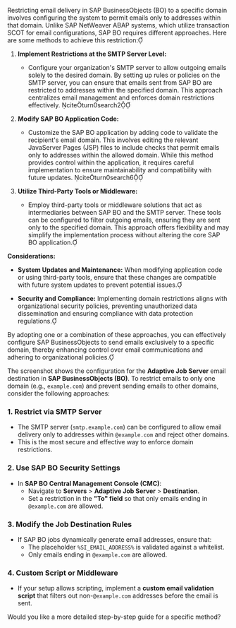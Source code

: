 Restricting email delivery in SAP BusinessObjects (BO) to a specific domain involves configuring the system to permit emails only to addresses within that domain. Unlike SAP NetWeaver ABAP systems, which utilize transaction SCOT for email configurations, SAP BO requires different approaches. Here are some methods to achieve this restriction:

1. **Implement Restrictions at the SMTP Server Level:**
   - Configure your organization's SMTP server to allow outgoing emails solely to the desired domain. By setting up rules or policies on the SMTP server, you can ensure that emails sent from SAP BO are restricted to addresses within the specified domain. This approach centralizes email management and enforces domain restrictions effectively. citeturn0search2

2. **Modify SAP BO Application Code:**
   - Customize the SAP BO application by adding code to validate the recipient's email domain. This involves editing the relevant JavaServer Pages (JSP) files to include checks that permit emails only to addresses within the allowed domain. While this method provides control within the application, it requires careful implementation to ensure maintainability and compatibility with future updates. citeturn0search6

3. **Utilize Third-Party Tools or Middleware:**
   - Employ third-party tools or middleware solutions that act as intermediaries between SAP BO and the SMTP server. These tools can be configured to filter outgoing emails, ensuring they are sent only to the specified domain. This approach offers flexibility and may simplify the implementation process without altering the core SAP BO application.

**Considerations:**

- **System Updates and Maintenance:** When modifying application code or using third-party tools, ensure that these changes are compatible with future system updates to prevent potential issues.

- **Security and Compliance:** Implementing domain restrictions aligns with organizational security policies, preventing unauthorized data dissemination and ensuring compliance with data protection regulations.

By adopting one or a combination of these approaches, you can effectively configure SAP BusinessObjects to send emails exclusively to a specific domain, thereby enhancing control over email communications and adhering to organizational policies. 

The screenshot shows the configuration for the **Adaptive Job Server** email destination in **SAP BusinessObjects (BO)**. To restrict emails to only one domain (e.g., `example.com`) and prevent sending emails to other domains, consider the following approaches:

### **1. Restrict via SMTP Server**
- The SMTP server (`smtp.example.com`) can be configured to allow email delivery only to addresses within `@example.com` and reject other domains.
- This is the most secure and effective way to enforce domain restrictions.

### **2. Use SAP BO Security Settings**
- In **SAP BO Central Management Console (CMC)**:
  - Navigate to **Servers** > **Adaptive Job Server** > **Destination**.
  - Set a restriction in the **"To" field** so that only emails ending in `@example.com` are allowed.

### **3. Modify the Job Destination Rules**
- If SAP BO jobs dynamically generate email addresses, ensure that:
  - The placeholder `%SI_EMAIL_ADDRESS%` is validated against a whitelist.
  - Only emails ending in `@example.com` are allowed.

### **4. Custom Script or Middleware**
- If your setup allows scripting, implement a **custom email validation script** that filters out non-`@example.com` addresses before the email is sent.

Would you like a more detailed step-by-step guide for a specific method?